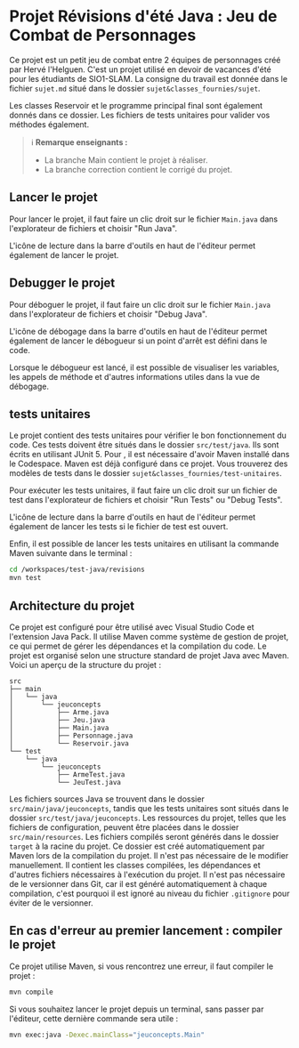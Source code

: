 # Projet Révisions d'été Java : Jeu de Combat de Personnages

Ce projet est un petit jeu de combat entre 2 équipes de personnages créé par Hervé l'Helguen.
C'est un projet utilisé en devoir de vacances d'été pour les étudiants de SIO1-SLAM. La consigne du travail est donnée dans le fichier `sujet.md` situé dans le dossier `sujet&classes_fournies/sujet`.

Les classes Reservoir et le programme principal final sont également donnés dans ce dossier. Les fichiers de tests unitaires pour valider vos méthodes également.

> ℹ️ **Remarque enseignants :**
> - La branche Main contient le projet à réaliser.
> - La branche correction contient le corrigé du projet.

## Lancer le projet
Pour lancer le projet, il faut faire un clic droit sur le fichier `Main.java` dans l'explorateur de fichiers et choisir "Run Java".

L'icône de lecture dans la barre d'outils en haut de l'éditeur permet également de lancer le projet.

## Debugger le projet
Pour déboguer le projet, il faut faire un clic droit sur le fichier `Main.java` dans l'explorateur de fichiers et choisir "Debug Java".

L'icône de débogage dans la barre d'outils en haut de l'éditeur permet également de lancer le débogueur si un point d'arrêt est défini dans le code.

Lorsque le débogueur est lancé, il est possible de visualiser les variables, les appels de méthode et d'autres informations utiles dans la vue de débogage.

## tests unitaires
Le projet contient des tests unitaires pour vérifier le bon fonctionnement du code. Ces tests doivent être situés dans le dossier `src/test/java`. Ils sont écrits en utilisant JUnit 5.
Pour , il est nécessaire d'avoir Maven installé dans le Codespace. Maven est déjà configuré dans ce projet.
Vous trouverez des modèles de tests dans le dossier `sujet&classes_fournies/test-unitaires`.

Pour exécuter les tests unitaires, il faut faire un clic droit sur un fichier de test dans l'explorateur de fichiers et choisir "Run Tests" ou "Debug Tests".

L'icône de lecture dans la barre d'outils en haut de l'éditeur permet également de lancer les tests si le fichier de test est ouvert.

Enfin, il est possible de lancer les tests unitaires en utilisant la commande Maven suivante dans le terminal :
```bash
cd /workspaces/test-java/revisions
mvn test
```

## Architecture du projet
Ce projet est configuré pour être utilisé avec Visual Studio Code et l'extension Java Pack. Il utilise Maven comme système de gestion de projet, ce qui permet de gérer les dépendances et la compilation du code.
Le projet est organisé selon une structure standard de projet Java avec Maven. Voici un aperçu de la structure du projet :

```
src
├── main
│   └── java
│       └── jeuconcepts
│           ├── Arme.java
│           ├── Jeu.java
│           ├── Main.java
│           ├── Personnage.java
│           └── Reservoir.java
└── test
    └── java
        └── jeuconcepts
            ├── ArmeTest.java
            └── JeuTest.java
```


Les fichiers sources Java se trouvent dans le dossier `src/main/java/jeuconcepts`, tandis que les tests unitaires sont situés dans le dossier `src/test/java/jeuconcepts`.
Les ressources du projet, telles que les fichiers de configuration, peuvent être placées dans le dossier `src/main/resources`.
Les fichiers compilés seront générés dans le dossier `target` à la racine du projet. Ce dossier est créé automatiquement par Maven lors de la compilation du projet. Il n'est pas nécessaire de le modifier manuellement. Il contient les classes compilées, les dépendances et d'autres fichiers nécessaires à l'exécution du projet. Il n'est pas nécessaire de le versionner dans Git, car il est généré automatiquement à chaque compilation, c'est pourquoi il est ignoré au niveau du fichier `.gitignore` pour éviter de le versionner.

## En cas d'erreur au premier lancement : compiler le projet
Ce projet utilise Maven, si vous rencontrez une erreur, il faut compiler le projet :
```bash
mvn compile
```
Si vous souhaitez lancer le projet depuis un terminal, sans passer par l'éditeur, cette dernière commande sera utile :
```bash
mvn exec:java -Dexec.mainClass="jeuconcepts.Main"
```
